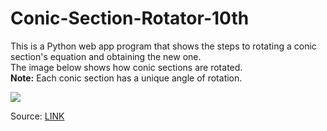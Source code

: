 # Conic-Section-Rotator-10th

<p>
  This is a Python web app program that shows the steps to rotating a conic section's equation and obtaining the new one.<br>
  The image below shows how conic sections are rotated.<br>
  <b>Note:</b> Each conic section has a unique angle of rotation.
</p>

<img src="https://github.com/user-attachments/assets/d0d40c77-2408-4a7b-b0b5-9b7d971f312c">
<p>Source: <a href="https://www.anirdesh.com/math/algebra/rotation-of-conics.php" target="blank">LINK</a></p>
